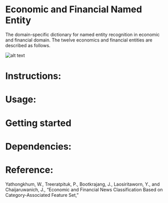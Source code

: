 # Economic and Financial Named Entity
The domain-specific dictionary for named entity recognition in economic and financial domain. The twelve economics and financial entities are described as follows. <br/>

![alt text](https://github.com/Wilawan-Y/EconomicFinancial-NE-Extractor/blob/main/entity.jpg?raw=true)

# Instructions:


# Usage:

# Getting started

# Dependencies:

# Reference:
Yathongkhum, W., Treeratpituk, P., Bootkrajang, J., Laosiritaworn, Y., and Chaijaruwanich, J., “Economic and Financial News Classification Based on Category-Associated Feature Set,” 
